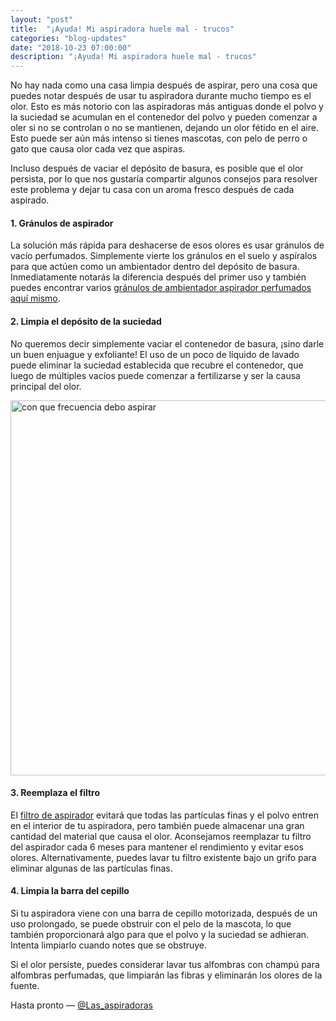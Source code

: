 ```yaml
---
layout: "post"
title:  "¡Ayuda! Mi aspiradora huele mal - trucos"
categories: "blog-updates"
date: "2018-10-23 07:00:00"
description: "¡Ayuda! Mi aspiradora huele mal - trucos"
---
```


No hay nada como una casa limpia después de aspirar, pero una cosa que puedes notar después de usar tu aspiradora durante mucho tiempo es el olor. Esto es más notorio con las aspiradoras más antiguas donde el polvo y la suciedad se acumulan en el contenedor del polvo y pueden comenzar a oler si no se controlan o no se mantienen, dejando un olor fétido en el aire. Esto puede ser aún más intenso si tienes mascotas, con pelo de perro o gato que causa olor cada vez que aspiras.

Incluso después de vaciar el depósito de basura, es posible que el olor persista, por lo que nos gustaría compartir algunos consejos para resolver este problema y dejar tu casa con un aroma fresco después de cada aspirado.

#### 1. Gránulos de aspirador

La solución más rápida para deshacerse de esos olores es usar gránulos de vacío perfumados. Simplemente vierte los gránulos en el suelo y aspíralos para que actúen como un ambientador dentro del depósito de basura. Inmediatamente notarás la diferencia después del primer uso y también puedes encontrar varios [gránulos de ambientador aspirador perfumados aquí mismo](https://amzn.to/2O1hn0v).

#### 2. Limpia el depósito de la suciedad

No queremos decir simplemente vaciar el contenedor de basura, ¡sino darle un buen enjuague y exfoliante! El uso de un poco de líquido de lavado puede eliminar la suciedad establecida que recubre el contenedor, que luego de múltiples vacíos puede comenzar a fertilizarse y ser la causa principal del olor.

<div class="text-center">
  <img src="{{ site.url }}/assets/img/varias/ayuda-mi-aspiradora-huele-mal-trucos.jpg" width="600" height="auto" alt="con que frecuencia debo aspirar">
</div>


#### 3. Reemplaza el filtro

El [filtro de aspirador](https://amzn.to/2CAa0eg) evitará que todas las partículas finas y el polvo entren en el interior de tu aspiradora, pero también puede almacenar una gran cantidad del material que causa el olor. Aconsejamos reemplazar tu filtro del aspirador cada 6 meses para mantener el rendimiento y evitar esos olores. Alternativamente, puedes lavar tu filtro existente bajo un grifo para eliminar algunas de las partículas finas.

####  4. Limpia la barra del cepillo

Si tu aspiradora viene con una barra de cepillo motorizada, después de un uso prolongado, se puede obstruir con el pelo de la mascota, lo que también proporcionará algo para que el polvo y la suciedad se adhieran. Intenta limpiarlo cuando notes que se obstruye.

Si el olor persiste, puedes considerar lavar tus alfombras con champú para alfombras perfumadas, que limpiarán las fibras y eliminarán los olores de la fuente.

Hasta pronto — [@Las_aspiradoras](https://twitter.com/Las_aspiradoras)
